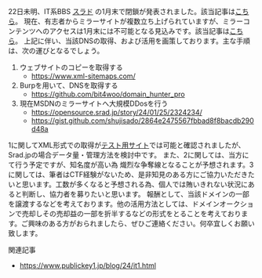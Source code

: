 
22日未明、IT系BBS [スラド](https://srad.jp/) の1月末で閉鎖が発表されました。該当記事は[こちら](https://srad.jp/story/24/01/22/0311225/)。
現在、有志者からミラーサイトが複数立ち上げられていますが、ミラーコンテンツへのアクセスは1月末には不可能となる見込みです。該当記事は[こちら](https://opensource.srad.jp/story/24/01/25/2324234/)。
上記に伴い、当該DNSの取得、および活用を画策しております。主な手順は、次の運びとなるでしょう。

1. ウェブサイトのコピーを取得する
   - https://www.xml-sitemaps.com/
2. Burpを用いて、DNSを取得する
   - https://github.com/bit4woo/domain_hunter_pro
3. 現在MSDNのミラーサイトへ大規模DDosを行う
   - https://opensource.srad.jp/story/24/01/25/2324234/
   - https://gist.github.com/shujisado/2864e2475567fbbad8f8bacdb290d48a

1に関してXML形式での取得が[テスト用サイト](http://abehiroshi.la.coocan.jp/)では可能と確認されましたが、Srad.jpの場合データ量・管理方法を検討中です。 また、2に関しては、当方にて行う予定ですが、知名度が高い為 熾烈な争奪線となることが予想されます。3に関しては、筆者はCTF経験がないため、是非知見のある方にご協力いただきたいと思います。工数が多くなると予想される為、個人では賄いきれない状況にあると判断し、協力者を募りたいと思います。 報酬として、当該ドメインの一部を譲渡するなどを考えております。他の活用方法としては、ドメインオークションで売却しその売却益の一部を折半するなどの形式をとることを考えております。ご興味のある方がおられましたら、ぜひご連絡ください。何卒宜しくお願い致します。

関連記事

- https://www.publickey1.jp/blog/24/it1.html

